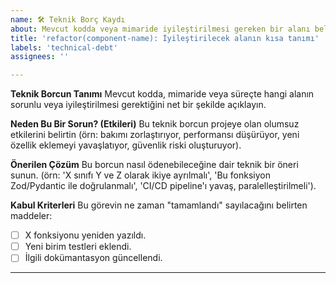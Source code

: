 ```yaml
---
name: 🛠️ Teknik Borç Kaydı
about: Mevcut kodda veya mimaride iyileştirilmesi gereken bir alanı belgeleyin.
title: 'refactor(component-name): İyileştirilecek alanın kısa tanımı'
labels: 'technical-debt'
assignees: ''

---
```


**Teknik Borcun Tanımı**
Mevcut kodda, mimaride veya süreçte hangi alanın sorunlu veya iyileştirilmesi gerektiğini net bir şekilde açıklayın.

**Neden Bu Bir Sorun? (Etkileri)**
Bu teknik borcun projeye olan olumsuz etkilerini belirtin (örn: bakımı zorlaştırıyor, performansı düşürüyor, yeni özellik eklemeyi yavaşlatıyor, güvenlik riski oluşturuyor).

**Önerilen Çözüm**
Bu borcun nasıl ödenebileceğine dair teknik bir öneri sunun. (örn: 'X sınıfı Y ve Z olarak ikiye ayrılmalı', 'Bu fonksiyon Zod/Pydantic ile doğrulanmalı', 'CI/CD pipeline'ı yavaş, paralelleştirilmeli').

**Kabul Kriterleri**
Bu görevin ne zaman "tamamlandı" sayılacağını belirten maddeler:
- [ ] X fonksiyonu yeniden yazıldı.
- [ ] Yeni birim testleri eklendi.
- [ ] İlgili dokümantasyon güncellendi.

---